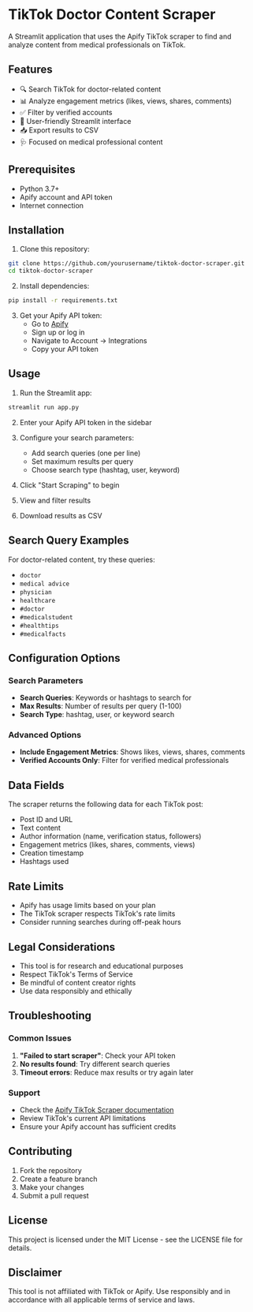 # TikTok Doctor Content Scraper

A Streamlit application that uses the Apify TikTok scraper to find and analyze content from medical professionals on TikTok.

## Features

- 🔍 Search TikTok for doctor-related content
- 📊 Analyze engagement metrics (likes, views, shares, comments)
- ✅ Filter by verified accounts
- 📱 User-friendly Streamlit interface
- 📥 Export results to CSV
- 🩺 Focused on medical professional content

## Prerequisites

- Python 3.7+
- Apify account and API token
- Internet connection

## Installation

1. Clone this repository:
```bash
git clone https://github.com/yourusername/tiktok-doctor-scraper.git
cd tiktok-doctor-scraper
```

2. Install dependencies:
```bash
pip install -r requirements.txt
```

3. Get your Apify API token:
   - Go to [Apify](https://apify.com)
   - Sign up or log in
   - Navigate to Account → Integrations
   - Copy your API token

## Usage

1. Run the Streamlit app:
```bash
streamlit run app.py
```

2. Enter your Apify API token in the sidebar

3. Configure your search parameters:
   - Add search queries (one per line)
   - Set maximum results per query
   - Choose search type (hashtag, user, keyword)

4. Click "Start Scraping" to begin

5. View and filter results

6. Download results as CSV

## Search Query Examples

For doctor-related content, try these queries:
- `doctor`
- `medical advice`
- `physician`
- `healthcare`
- `#doctor`
- `#medicalstudent`
- `#healthtips`
- `#medicalfacts`

## Configuration Options

### Search Parameters
- **Search Queries**: Keywords or hashtags to search for
- **Max Results**: Number of results per query (1-100)
- **Search Type**: hashtag, user, or keyword search

### Advanced Options
- **Include Engagement Metrics**: Shows likes, views, shares, comments
- **Verified Accounts Only**: Filter for verified medical professionals

## Data Fields

The scraper returns the following data for each TikTok post:
- Post ID and URL
- Text content
- Author information (name, verification status, followers)
- Engagement metrics (likes, shares, comments, views)
- Creation timestamp
- Hashtags used

## Rate Limits

- Apify has usage limits based on your plan
- The TikTok scraper respects TikTok's rate limits
- Consider running searches during off-peak hours

## Legal Considerations

- This tool is for research and educational purposes
- Respect TikTok's Terms of Service
- Be mindful of content creator rights
- Use data responsibly and ethically

## Troubleshooting

### Common Issues

1. **"Failed to start scraper"**: Check your API token
2. **No results found**: Try different search queries
3. **Timeout errors**: Reduce max results or try again later

### Support

- Check the [Apify TikTok Scraper documentation](https://apify.com/clockworks/tiktok-scraper)
- Review TikTok's current API limitations
- Ensure your Apify account has sufficient credits

## Contributing

1. Fork the repository
2. Create a feature branch
3. Make your changes
4. Submit a pull request

## License

This project is licensed under the MIT License - see the LICENSE file for details.

## Disclaimer

This tool is not affiliated with TikTok or Apify. Use responsibly and in accordance with all applicable terms of service and laws.
